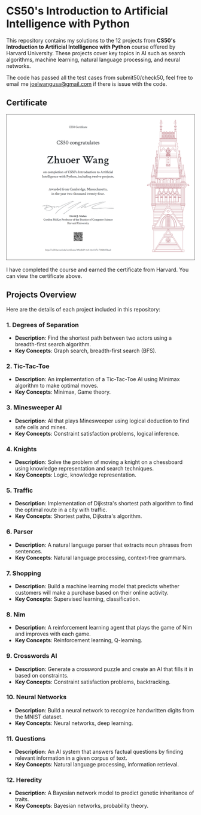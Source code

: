 # CS50's Introduction to Artificial Intelligence with Python

This repository contains my solutions to the 12 projects from **CS50's Introduction to Artificial Intelligence with Python** course offered by Harvard University. These projects cover key topics in AI such as search algorithms, machine learning, natural language processing, and neural networks.

The code has passed all the test cases from submit50/check50, feel free to email me joelwangusa@gmail.com if there is issue with the code.

## Certificate

![Certificate](./certificate.png)

I have completed the course and earned the certificate from Harvard. You can view the certificate above.

## Projects Overview

Here are the details of each project included in this repository:

### 1. Degrees of Separation
- **Description**: Find the shortest path between two actors using a breadth-first search algorithm.
- **Key Concepts**: Graph search, breadth-first search (BFS).

### 2. Tic-Tac-Toe
- **Description**: An implementation of a Tic-Tac-Toe AI using Minimax algorithm to make optimal moves.
- **Key Concepts**: Minimax, Game theory.

### 3. Minesweeper AI
- **Description**: AI that plays Minesweeper using logical deduction to find safe cells and mines.
- **Key Concepts**: Constraint satisfaction problems, logical inference.

### 4. Knights
- **Description**: Solve the problem of moving a knight on a chessboard using knowledge representation and search techniques.
- **Key Concepts**: Logic, knowledge representation.

### 5. Traffic
- **Description**: Implementation of Dijkstra's shortest path algorithm to find the optimal route in a city with traffic.
- **Key Concepts**: Shortest paths, Dijkstra's algorithm.

### 6. Parser
- **Description**: A natural language parser that extracts noun phrases from sentences.
- **Key Concepts**: Natural language processing, context-free grammars.

### 7. Shopping
- **Description**: Build a machine learning model that predicts whether customers will make a purchase based on their online activity.
- **Key Concepts**: Supervised learning, classification.

### 8. Nim
- **Description**: A reinforcement learning agent that plays the game of Nim and improves with each game.
- **Key Concepts**: Reinforcement learning, Q-learning.

### 9. Crosswords AI
- **Description**: Generate a crossword puzzle and create an AI that fills it in based on constraints.
- **Key Concepts**: Constraint satisfaction problems, backtracking.

### 10. Neural Networks
- **Description**: Build a neural network to recognize handwritten digits from the MNIST dataset.
- **Key Concepts**: Neural networks, deep learning.

### 11. Questions
- **Description**: An AI system that answers factual questions by finding relevant information in a given corpus of text.
- **Key Concepts**: Natural language processing, information retrieval.

### 12. Heredity
- **Description**: A Bayesian network model to predict genetic inheritance of traits.
- **Key Concepts**: Bayesian networks, probability theory.